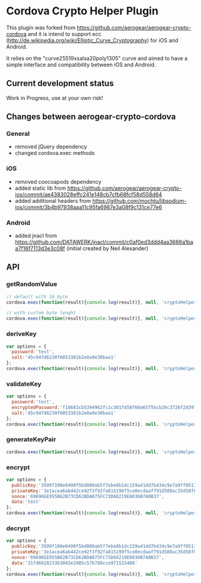 Cordova Crypto Helper Plugin
======================

This plugin was forked from https://github.com/aerogear/aerogear-crypto-cordova and it is intend to support ecc (http://de.wikipedia.org/wiki/Elliptic_Curve_Cryptography) for iOS and Android.

It relies on the "curve25519xsalsa20poly1305" curve and aimed to have a simple interface and compatibility between iOS and Android.

## Current development status
Work in Progress, use at your own risk!

## Changes between aerogear-crypto-cordova
### General
- removed jQuery dependency
- changed cordova.exec methods

### iOS
- removed coocoapods dependency
- added static lib from https://github.com/aerogear/aerogear-crypto-ios/commit/ae4383028effc241e148cb7cfb68fcf58d558d64
- added additional headers from https://github.com/mochtu/libsodium-ios/commit/3b4b97938aaa11c95fa6987e3a08f9c131ce77e6
 
### Android
- added jnacl from https://github.com/DATAWERK/jnacl/commit/c0af0ed3ddd4aa3666a1baa7f16f7113d3e3c08f (initial created by Neil Alexander)

## API

### getRandomValue
```js
// default with 16 byte
cordova.exec(function(result){console.log(result)}, null, 'cryptoHelper', 'getRandomValue', [{}]);

// with custom byte lenght
cordova.exec(function(result){console.log(result)}, null, 'cryptoHelper', 'getRandomValue', [{length:24}]);
```

### deriveKey
```js
var options = {
  password:'test', 
  salt:'45c947d6230f6853381b2e8a9e30baa1'
};
cordova.exec(function(result){console.log(result)}, null, 'cryptoHelper', 'deriveKey', [options]);
```

### validateKey
```js
var options = {
  password:'test', 
  encryptedPassword:'f18683cb5394962fc1c301fd58f60a6575bcb26c3726f2d397ebe1ade99c495f',
  salt:'45c947d6230f6853381b2e8a9e30baa1'
};
cordova.exec(function(result){console.log(result)}, null, 'cryptoHelper', 'validateKey', [options]);
```

### generateKeyPair
```js
cordova.exec(function(result){console.log(result)}, null, 'cryptoHelper', 'generateKeyPair', []);
```

### encrypt
```js
var options = {
  publicKey:'3509f100e0490f5bd809ab5f7ebe8b1dc159a41dd7b434c9e7a9ff8513b3ea48',
  privateKey:'3e1acea6ab442ce92f3f92fa815199f5ce0ecdaaff91d588ac35d58f63d105b5',
  nonce:'69696EE955B62B73CD62BDA875FC73D68219E0036B7A0B37', 
  data:'test'
};
cordova.exec(function(result){console.log(result)}, null, 'cryptoHelper', 'encrypt', [options]);
```

### decrypt
```js
var options = {
  publicKey:'3509f100e0490f5bd809ab5f7ebe8b1dc159a41dd7b434c9e7a9ff8513b3ea48',
  privateKey:'3e1acea6ab442ce92f3f92fa815199f5ce0ecdaaff91d588ac35d58f63d105b5',
  nonce:'69696EE955B62B73CD62BDA875FC73D68219E0036B7A0B37', 
  data:'31fd6028233b3043e2985c57b788cce971533408'
};
cordova.exec(function(result){console.log(result)}, null, 'cryptoHelper', 'decrypt', [options]);
```




